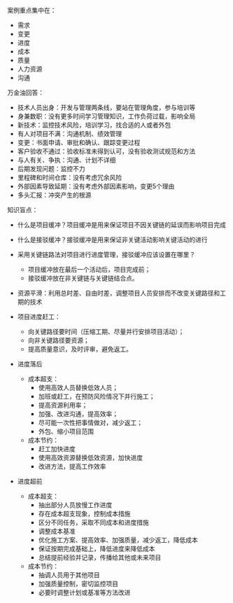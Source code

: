 案例重点集中在：

- 需求
- 变更
- 进度
- 成本
- 质量
- 人力资源
- 沟通

万金油回答：

- 技术人员出身：开发与管理两条线，要站在管理角度，参与培训等
- 身兼数职：没有更多时间学习管理知识，工作负荷过载，影响全局
- 新技术：监控技术风险，培训学习，找合适的人或者外包
- 有人对项目不满：沟通机制、绩效管理
- 变更：书面申请、审批和确认、跟踪变更过程
- 客户验收不通过：验收标准未得到认可，没有验收测试规范和方法
- 与人有关、争执：沟通、计划不详细
- 后期发现问题：监控不力
- 里程碑和时间仓库：没有考虑冗余风险
- 外部因素导致延期：没有考虑外部因素影响，变更5个理由
- 多头汇报：冲突产生的根源

知识盲点：

- 什么是项目缓冲？项目缓冲是用来保证项目不因关键链的延误而影响项目完成

- 什么是接驳缓冲？接驳缓冲是用来保证非关键活动影响关键活动的进行

- 采用关键链路法对项目进行进度管理，接驳缓冲应该设置在哪里？
  - 项目缓冲放在最后一个活动后，项目完成前；
  - 接驳缓冲放在非关键链与关键链结合点。
  
- 资源平滑：利用总时差、自由时差，调整项目人员安排而不改变关键路径和工期的技术

- 项目进度赶工：

  - 向关键路径要时间（压缩工期、尽量并行安排项目活动）；
  - 向非关键路径要资源；
  - 提高质量意识，及时评审，避免返工。

- 进度落后

  - 成本超支：
    - 使用高效人员替换低效人员；
    - 加班或赶工，在预防风险情况下并行施工；
    - 提高资源利用率；
    - 加强、改进沟通，提高效率；
    - 尽可能一次性把事情做对，减少返工；
    - 外包、缩小项目范围
  - 成本节约：
    - 赶工加快进度
    - 使用高效资源替换低效资源，加快进度
    - 改进方法，提高工作效率

- 进度超前

  - 成本超支：
    - 抽出部分人员放慢工作进度
    - 存在成本超支现象，控制成本措施
    - 区分不同任务，采取不同成本和进度措施
    - 调整成本基准
    - 优化施工方案、提高效率、加强质量，减少返工，降低成本
    - 保证按期完成基础上，降低进度来降低成本
    - 总结提前经验并记录，传播给其他或未来项目
  - 成本节约：
    - 抽调人员用于其他项目
    - 加强质量控制，密切监控项目
    - 必要时调整计划或基准等方法改进

  
